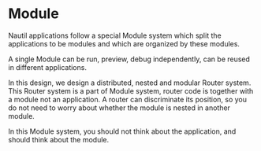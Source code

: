 # Module

Nautil applications follow a special Module system which split the applications to be modules and which are organized by these modules.

A single Module can be run, preview, debug independently, can be reused in different applications.

In this design, we design a distributed, nested and modular Router system. This Router system is a part of Module system, router code is together with a module not an application. A router can discriminate its position, so you do not need to worry about whether the module is nested in another module.

In this Module system, you should not think about the application, and should think about the module.
